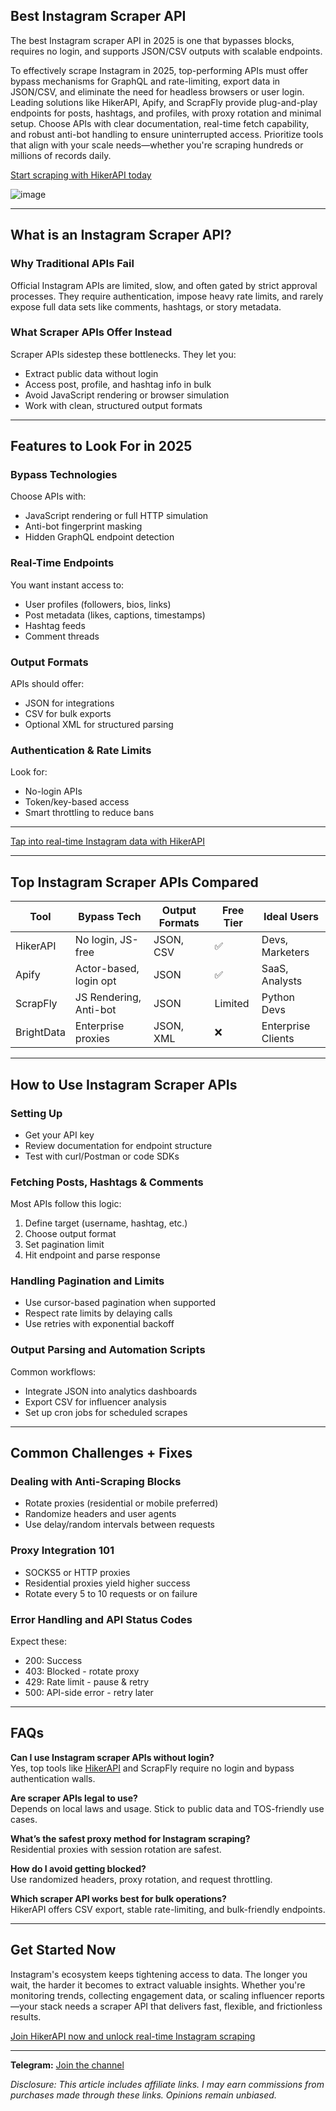 ## Best Instagram Scraper API

The best Instagram scraper API in 2025 is one that bypasses blocks, requires no login, and supports JSON/CSV outputs with scalable endpoints.

To effectively scrape Instagram in 2025, top-performing APIs must offer bypass mechanisms for GraphQL and rate-limiting, export data in JSON/CSV, and eliminate the need for headless browsers or user login. Leading solutions like HikerAPI, Apify, and ScrapFly provide plug-and-play endpoints for posts, hashtags, and profiles, with proxy rotation and minimal setup. Choose APIs with clear documentation, real-time fetch capability, and robust anti-bot handling to ensure uninterrupted access. Prioritize tools that align with your scale needs—whether you're scraping hundreds or millions of records daily.

[Start scraping with HikerAPI today](https://hikerapi.com/p/bny5ezdj)

![image](https://github.com/user-attachments/assets/dc1e0fc3-7cf1-4963-8863-93fc4afeeda6)


---

## What is an Instagram Scraper API?

### Why Traditional APIs Fail
Official Instagram APIs are limited, slow, and often gated by strict approval processes. They require authentication, impose heavy rate limits, and rarely expose full data sets like comments, hashtags, or story metadata.

### What Scraper APIs Offer Instead
Scraper APIs sidestep these bottlenecks. They let you:

- Extract public data without login
- Access post, profile, and hashtag info in bulk
- Avoid JavaScript rendering or browser simulation
- Work with clean, structured output formats

---

## Features to Look For in 2025

### Bypass Technologies
Choose APIs with:

- JavaScript rendering or full HTTP simulation
- Anti-bot fingerprint masking
- Hidden GraphQL endpoint detection

### Real-Time Endpoints
You want instant access to:

- User profiles (followers, bios, links)
- Post metadata (likes, captions, timestamps)
- Hashtag feeds
- Comment threads

### Output Formats
APIs should offer:

- JSON for integrations
- CSV for bulk exports
- Optional XML for structured parsing

### Authentication & Rate Limits
Look for:

- No-login APIs
- Token/key-based access
- Smart throttling to reduce bans

---

[Tap into real-time Instagram data with HikerAPI](https://hikerapi.com/p/bny5ezdj)

---

## Top Instagram Scraper APIs Compared

| Tool        | Bypass Tech           | Output Formats | Free Tier | Ideal Users         |
|-------------|----------------------|----------------|-----------|---------------------|
| HikerAPI    | No login, JS-free     | JSON, CSV      | ✅         | Devs, Marketers     |
| Apify       | Actor-based, login opt | JSON           | ✅         | SaaS, Analysts      |
| ScrapFly    | JS Rendering, Anti-bot | JSON           | Limited   | Python Devs         |
| BrightData  | Enterprise proxies    | JSON, XML      | ❌         | Enterprise Clients  |

---

## How to Use Instagram Scraper APIs

### Setting Up
- Get your API key
- Review documentation for endpoint structure
- Test with curl/Postman or code SDKs

### Fetching Posts, Hashtags & Comments
Most APIs follow this logic:

1. Define target (username, hashtag, etc.)
2. Choose output format
3. Set pagination limit
4. Hit endpoint and parse response

### Handling Pagination and Limits
- Use cursor-based pagination when supported
- Respect rate limits by delaying calls
- Use retries with exponential backoff

### Output Parsing and Automation Scripts
Common workflows:

- Integrate JSON into analytics dashboards
- Export CSV for influencer analysis
- Set up cron jobs for scheduled scrapes

---

## Common Challenges + Fixes

### Dealing with Anti-Scraping Blocks
- Rotate proxies (residential or mobile preferred)
- Randomize headers and user agents
- Use delay/random intervals between requests

### Proxy Integration 101
- SOCKS5 or HTTP proxies
- Residential proxies yield higher success
- Rotate every 5 to 10 requests or on failure

### Error Handling and API Status Codes
Expect these:

- 200: Success
- 403: Blocked - rotate proxy
- 429: Rate limit - pause & retry
- 500: API-side error - retry later

---

## FAQs

**Can I use Instagram scraper APIs without login?**  
Yes, top tools like [HikerAPI](http://github.com/hikerapi) and ScrapFly require no login and bypass authentication walls.

**Are scraper APIs legal to use?**  
Depends on local laws and usage. Stick to public data and TOS-friendly use cases.

**What’s the safest proxy method for Instagram scraping?**  
Residential proxies with session rotation are safest.

**How do I avoid getting blocked?**  
Use randomized headers, proxy rotation, and request throttling.

**Which scraper API works best for bulk operations?**  
HikerAPI offers CSV export, stable rate-limiting, and bulk-friendly endpoints.

---

## Get Started Now

Instagram's ecosystem keeps tightening access to data. The longer you wait, the harder it becomes to extract valuable insights. Whether you're monitoring trends, collecting engagement data, or scaling influencer reports—your stack needs a scraper API that delivers fast, flexible, and frictionless results.

[Join HikerAPI now and unlock real-time Instagram scraping](https://hikerapi.com/p/bny5ezdj)

---

**Telegram:** [Join the channel](https://t.me/tllautomation)

_Disclosure: This article includes affiliate links. I may earn commissions from purchases made through these links. Opinions remain unbiased._
